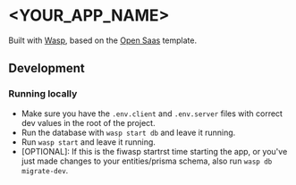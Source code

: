 # <YOUR_APP_NAME>

Built with [Wasp](https://wasp-lang.dev), based on the [Open Saas](https://opensaas.sh) template.

## Development

### Running locally

- Make sure you have the `.env.client` and `.env.server` files with correct dev values in the root of the project.
- Run the database with `wasp start db` and leave it running.
- Run `wasp start` and leave it running.
- [OPTIONAL]: If this is the fiwasp startrst time starting the app, or you've just made changes to your entities/prisma schema, also run `wasp db migrate-dev`.
